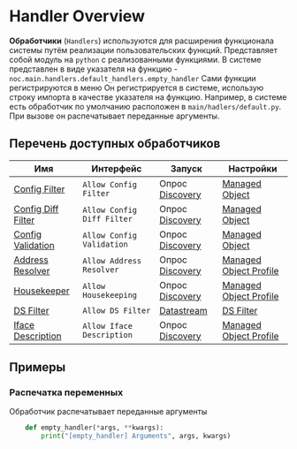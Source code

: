 # Handler Overview

**Обработчики** (`Handlers`) используются для расширения функционала системы путём реализации пользовательских функций. 
Представляет собой модуль на `python` с реализованными функциями. В системе представлен в виде указателя на функцию - `noc.main.handlers.default_handlers.empty_handler`
Сами функции регистрируются в меню Он регистрируется в системе, использую строку импорта в качестве указателя на функцию. Например, в системе есть обработчик по умолчанию расположен в `main/hadlers/default.py`. При вызове он распечатывает переданные аргументы. 

## Перечень доступных обработчиков

| Имя  | Интерфейс    | Запуск     | Настройки     |
| ---- | --- | ---- | ---- | 
| [Config Filter](config-filter.md) | `Allow Config Filter` | Опрос [Discovery](../../../admin/reference/discovery/box/config.md) | [Managed Object](../../../user/reference/concepts/managed-object/index.md) |
| [Config Diff Filter](config-diff-filter.md) | `Allow Config Diff Filter` | Опрос [Discovery](../../../admin/reference/discovery/box/config.md) | [Managed Object](../../../user/reference/concepts/managed-object/index.md) |
| [Config Validation](config-validation.md) | `Allow Config Validation` | Опрос [Discovery](../../../admin/reference/discovery/box/config.md) | [Managed Object](../../../user/reference/concepts/managed-object/index.md) |
| [Address Resolver](address-resolver.md) | `Allow Address Resolver` | Опрос [Discovery](../../../admin/reference/discovery/box/hk.md) | [Managed Object Profile](../../../user/reference/concepts/managed-object-profile/index.md) | 
| [Housekeeper](housekeeper.md) | `Allow Housekeeping` | Опрос [Discovery](../../../admin/reference/discovery/box/hk.md) | [Managed Object Profile](../../../user/reference/concepts/managed-object-profile/index.md) |
| [DS Filter](ds-filter.md) | `Allow DS Filter` | [Datastream](../api/datastream/index.md) | [DS Filter](../../../user/reference/concepts/managed-object-profile/index.md) |
| [Iface Description](ifacedescription.md) | `Allow Iface Description` | Опрос [Discovery](../../../admin/reference/discovery/box/ifdesc.md) | [Managed Object Profile](../../../user/reference/concepts/managed-object-profile/index.md) |

## Примеры

### Распечатка переменных

Обработчик распечатывает переданные аргументы

```python
    def empty_handler(*args, **kwargs):
        print("[empty_handler] Arguments", args, kwargs)
```
